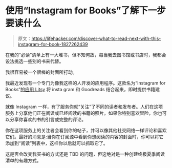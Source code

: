 # 使用“Instagram for Books”了解下一步要读什么

> 原文：<https://lifehacker.com/discover-what-to-read-next-with-this-instagram-for-book-1827262439>

在我的“必读”清单上有一大堆书，但不知何故，每当我去图书馆或书店时，我都会设法挑选一些别的书来代替。



我很容易被一个很棒的封面所打动。

我最近发现有一个专门为像我这样的人开发的应用程序。这款名为“Instagram for Books”[的应用 Litsy](https://litsy.com/) 将 insta gram 和 Goodreads 结合起来，即时提供书籍建议。

就像 Instagram 一样，有了服务你就“关注”了不同的读者和发布者。人们在这项服务上分享他们正在阅读或已经阅读的书籍的照片。如果你特别喜欢冒险，你也可以分享你喜欢的书的引言或完整的评论。

你在这项服务上的关注者会看到你的帖子，并可以像其他社交网络一样评论和喜欢它们。最好的消息是:当你在订阅源中看到你想阅读的内容的封面时，你可以将它添加到“阅读”列表中，这样你以后就可以抓取它了。

这是否会改变我买书的方式还是 TBD 的问题，但这绝对是一种创建终极夏季阅读清单的有趣方式。